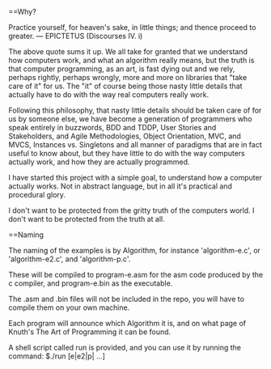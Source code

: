 ==Why?

  Practice yourself, for heaven's sake, in little things; 
  and thence proceed to greater. 
                              — EPICTETUS (Discourses IV. i) 
                              
The above quote sums it up. We all take for granted that we understand
how computers work, and what an algorithm really means, but the truth
is that computer programming, as an art, is fast dying out and we rely,
perhaps rightly, perhaps wrongly, more and more on libraries that 
"take care of it" for us. The "it" of course being those nasty little
details that actually have to do with the way real computers really work.

Following this philosophy, that nasty little details should be taken care
of for us by someone else, we have become a generation of programmers who 
speak entirely in buzzwords, BDD and TDDP, User Stories and Stakeholders,
and Agile Methodologies, Object Orientation, MVC, and MVCS, Instances vs. 
Singletons and all manner of paradigms that are in fact useful to know about,
but they have little to do with the way computers actually work, and how
they are actually programmed.

I have started this project with a simple goal, to understand how a computer
actually works. Not in abstract language, but in all it's practical and
procedural glory.

I don't want to be protected from the gritty truth of the computers world.
I don't want to be protected from the truth at all.

==Naming

The naming of the examples is by Algorithm, for instance 'algorithm-e.c', or 
'algorithm-e2.c', and 'algorithm-p.c'.

These will be compiled to program-e.asm for the asm code produced by the 
c compiler, and program-e.bin as the executable.

The .asm and .bin files will not be included in the repo,  you will have to
compile them on your own machine.

Each program will announce which Algorithm it is, and on what page of
Knuth's The Art of Programming it can be found.

A shell script called run is provided, and you can use it by running the command:
  $./run [e|e2|p| ...]



